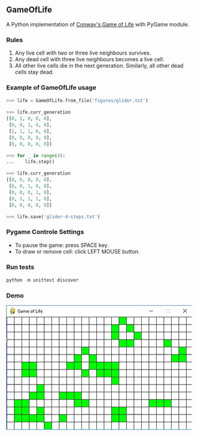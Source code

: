 ## GameOfLife

A Python implementation of [Conway's Game of Life](https://en.wikipedia.org/wiki/Conway's_Game_of_Life) with PyGame module.

### Rules

1. Any live cell with two or three live neighbours survives.
2. Any dead cell with three live neighbours becomes a live cell.
3. All other live cells die in the next generation. Similarly, all other dead cells stay dead.

### Example of GameOfLife usage

```python
>>> life = GameOfLife.from_file('figures/glider.txt')
```
```python
>>> life.curr_generation
[[0, 1, 0, 0, 0],
 [0, 0, 1, 0, 0],
 [1, 1, 1, 0, 0],
 [0, 0, 0, 0, 0],
 [0, 0, 0, 0, 0]]
```
```python
>>> for _ in range(4):
...    life.step()
```
```python
>>> life.curr_generation
[[0, 0, 0, 0, 0],
 [0, 0, 1, 0, 0],
 [0, 0, 0, 1, 0],
 [0, 1, 1, 1, 0],
 [0, 0, 0, 0, 0]]
```
```python
>>> life.save('glider-4-steps.txt')
```

### Pygame Controle Settings

* To pause the game: press SPACE key.
* To draw or remove cell: click LEFT MOUSE button.

### Run tests

```python
python -m unittest discover
```

### Demo
![Demo](https://github.com/ab5olute/GameOfLife/blob/master/images/demo.gif?raw=true)

